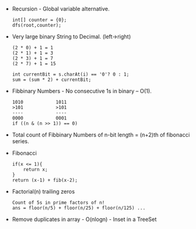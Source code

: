 -   Recursion - Global variable alternative.

        int[] counter = {0};
        dfs(root,counter);



-   Very large binary String to Decimal. (left->right)

        (2 * 0) + 1 = 1 
        (2 * 1) + 1 = 3
        (2 * 3) + 1 = 7
        (2 * 7) + 1 = 15

        int currentBit = s.charAt(i) == '0'? 0 : 1;
        sum = (sum * 2) + currentBit;



-   Fibbinary Numbers - No consecutive 1s in binary  – O(1).

        1010            1011
        >101            >101
        ----            ----
        0000            0001
        if ((n & (n >> 1)) == 0)


-   Total count of Fibbinary Numbers of n-bit length = (n+2)th of fibonacci series.


-   Fibonacci

        if(x <= 1){
            return x;
        }
        return (x-1) + fib(x-2);


-   Factorial(n) trailing zeros

        Count of 5s in prime factors of n!
        ans = floor(n/5) + floor(n/25) + floor(n/125) ...

-   Remove duplicates in array - O(nlogn) - Inset in a TreeSet
